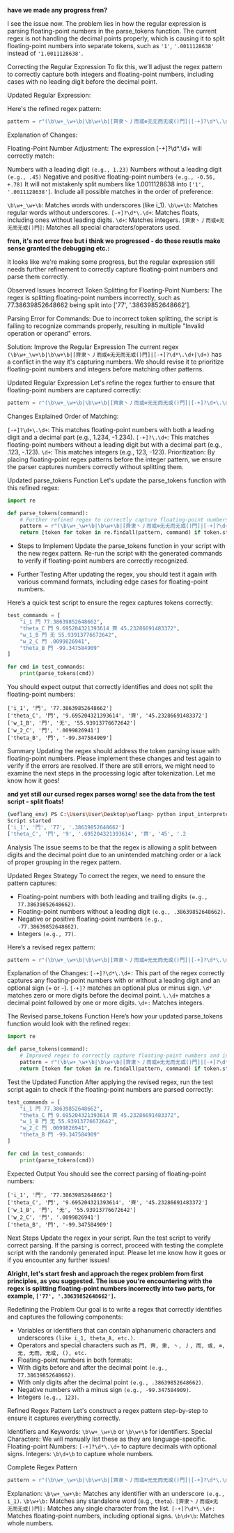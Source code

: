 **have we made any progress fren?**

I see the issue now. The problem lies in how the regular expression is parsing floating-point numbers in the parse_tokens function. The current regex is not handling the decimal points properly, which is causing it to split floating-point numbers into separate tokens, such as `'1'`, `'.0011128638'` instead of `'1.0011128638'`.

Correcting the Regular Expression
To fix this, we'll adjust the regex pattern to correctly capture both integers and floating-point numbers, including cases with no leading digit before the decimal point.

Updated Regular Expression:

Here's the refined regex pattern:

```python
pattern = r"(\b\w+_\w+\b|\b\w+\b|[齊隶丶丿而或⊕无无‍而无‍或()門]|[-+]?\d*\.\d+|\d+|[-+]?\d*\.\d+)"
```

Explanation of Changes:

Floating-Point Number Adjustment: The expression [-+]?\d*\.\d+ will correctly match:

Numbers with a leading digit `(e.g., 1.23)`
Numbers without a leading digit `(e.g., .45)`
Negative and positive floating-point numbers `(e.g., -0.56, +.78)`
It will not mistakenly split numbers like 1.0011128638 into `['1', '.0011128638']`.
Include all possible matches in the order of preference:

`\b\w+_\w+\b`: Matches words with underscores (like i_1).
`\b\w+\b`: Matches regular words without underscores.
`[-+]?\d*\.\d+`: Matches floats, including ones without leading digits.
`\d+`: Matches integers.
`[齊隶丶丿而或⊕无无‍而无‍或()門]`: Matches all special characters/operators used.



**fren, it's not error free but i think we progressed - do these resutls make sense granted the debugging etc.:**

It looks like we're making some progress, but the regular expression still needs further refinement to correctly capture floating-point numbers and parse them correctly.

Observed Issues
Incorrect Token Splitting for Floating-Point Numbers: The regex is splitting floating-point numbers incorrectly, such as 77.38639852648662 being split into ['77', '.38639852648662'].

Parsing Error for Commands: Due to incorrect token splitting, the script is failing to recognize commands properly, resulting in multiple "Invalid operation or operand" errors.

Solution: Improve the Regular Expression
The current regex `(\b\w+_\w+\b|\b\w+\b|[齊隶丶丿而或⊕无无‍而无‍或()門]|[-+]?\d*\.\d+|\d+)` has a conflict in the way it's capturing numbers. We should revise it to prioritize floating-point numbers and integers before matching other patterns.

Updated Regular Expression
Let's refine the regex further to ensure that floating-point numbers are captured correctly:

```python
pattern = r"(\b\w+_\w+\b|\b\w+\b|[齊隶丶丿而或⊕无无‍而无‍或()門]|[-+]?\d+\.\d+|[-+]?\.\d+|\d+)"
```

Changes Explained
Order of Matching:

`[-+]?\d+\.\d+`: This matches floating-point numbers with both a leading digit and a decimal part (e.g., 1.234, -1.234).
`[-+]?\.\d+`: This matches floating-point numbers without a leading digit but with a decimal part (e.g., .123, -.123).
`\d+`: This matches integers (e.g., 123, -123).
Prioritization: By placing floating-point regex patterns before the integer pattern, we ensure the parser captures numbers correctly without splitting them.

Updated parse_tokens Function
Let's update the parse_tokens function with this refined regex:

```python
import re

def parse_tokens(command):
    # Further refined regex to correctly capture floating-point numbers and variables
    pattern = r"(\b\w+_\w+\b|\b\w+\b|[齊隶丶丿而或⊕无无‍而无‍或()門]|[-+]?\d+\.\d+|[-+]?\.\d+|\d+)"
    return [token for token in re.findall(pattern, command) if token.strip()]
```

- Steps to Implement
Update the parse_tokens function in your script with the new regex pattern.
Re-run the script with the generated commands to verify if floating-point numbers are correctly recognized.

- Further Testing
After updating the regex, you should test it again with various command formats, including edge cases for floating-point numbers.

Here’s a quick test script to ensure the regex captures tokens correctly:

```python
test_commands = [
    "i_1 門 77.38639852648662",
    "theta_C 門 9.695204321393614 齊 45.23286691483372",
    "w_1_B 門 无 55.93913776672642",
    "w_2_C 門 .0099826941",
    "theta_B 門 -99.347584909"
]

for cmd in test_commands:
    print(parse_tokens(cmd))
```

You should expect output that correctly identifies and does not split the floating-point numbers:

```plaintext
['i_1', '門', '77.38639852648662']
['theta_C', '門', '9.695204321393614', '齊', '45.23286691483372']
['w_1_B', '門', '无', '55.93913776672642']
['w_2_C', '門', '.0099826941']
['theta_B', '門', '-99.347584909']
```

Summary
Updating the regex should address the token parsing issue with floating-point numbers. Please implement these changes and test again to verify if the errors are resolved. If there are still errors, we might need to examine the next steps in the processing logic after tokenization. Let me know how it goes!



**and yet still our cursed regex parses worng! see the data from the test script - split floats!**
```bash
(woflang_env) PS C:\Users\User\Desktop\woflang> python input_interpreter_for_woflang_v-0-1-4.py
Script started
['i_1', '門', '77', '.38639852648662']
['theta_C', '門', '9', '.695204321393614', '齊', '45', '.2
```

Analysis
The issue seems to be that the regex is allowing a split between digits and the decimal point due to an unintended matching order or a lack of proper grouping in the regex pattern.

Updated Regex Strategy
To correct the regex, we need to ensure the pattern captures:
- Floating-point numbers with both leading and trailing digits `(e.g., 77.38639852648662)`.
- Floating-point numbers without a leading digit `(e.g., .38639852648662)`.
- Negative or positive floating-point numbers `(e.g., -77.38639852648662)`.
- Integers `(e.g., 77)`.

Here’s a revised regex pattern:

```python
pattern = r"(\b\w+_\w+\b|\b\w+\b|[齊隶丶丿而或⊕无无‍而无‍或()門]|[-+]?\d*\.\d+|\d+)"
```

Explanation of the Changes:
`[-+]?\d*\.\d+:` This part of the regex correctly captures any floating-point numbers with or without a leading digit and an optional sign (+ or -).
`[-+]?` matches an optional plus or minus sign.
`\d*` matches zero or more digits before the decimal point.
`\.\d+` matches a decimal point followed by one or more digits.
`\d+:` Matches integers.


The Revised parse_tokens Function
Here’s how your updated parse_tokens function would look with the refined regex:

```python
import re

def parse_tokens(command):
    # Improved regex to correctly capture floating-point numbers and integers
    pattern = r"(\b\w+_\w+\b|\b\w+\b|[齊隶丶丿而或⊕无无‍而无‍或()門]|[-+]?\d*\.\d+|\d+)"
    return [token for token in re.findall(pattern, command) if token.strip()]
```

Test the Updated Function
After applying the revised regex, run the test script again to check if the floating-point numbers are parsed correctly:

```python
test_commands = [
    "i_1 門 77.38639852648662",
    "theta_C 門 9.695204321393614 齊 45.23286691483372",
    "w_1_B 門 无 55.93913776672642",
    "w_2_C 門 .0099826941",
    "theta_B 門 -99.347584909"
]

for cmd in test_commands:
    print(parse_tokens(cmd))
```

Expected Output
You should see the correct parsing of floating-point numbers:

```plaintext
['i_1', '門', '77.38639852648662']
['theta_C', '門', '9.695204321393614', '齊', '45.23286691483372']
['w_1_B', '門', '无', '55.93913776672642']
['w_2_C', '門', '.0099826941']
['theta_B', '門', '-99.347584909']
```

Next Steps
Update the regex in your script.
Run the test script to verify correct parsing.
If the parsing is correct, proceed with testing the complete script with the randomly generated input.
Please let me know how it goes or if you encounter any further issues!



**Alright, let's start fresh and approach the regex problem from first principles, as you suggested. The issue you're encountering with the regex is splitting floating-point numbers incorrectly into two parts, for example, `['77', '.38639852648662']`.**

Redefining the Problem
Our goal is to write a regex that correctly identifies and captures the following components:

- Variables or identifiers that can contain alphanumeric characters and underscores `(like i_1, theta_A, etc.)`.
- Operators and special characters such as `門, 齊, 隶, 丶, 丿, 而, 或, ⊕, 无, 无‍而, 无‍或, (), etc.`
- Floating-point numbers in both formats:
- With digits before and after the decimal point `(e.g., 77.38639852648662)`.
- With only digits after the decimal point `(e.g., .38639852648662)`.
- Negative numbers with a minus sign `(e.g., -99.347584909)`.
- Integers `(e.g., 123)`.

Refined Regex Pattern
Let's construct a regex pattern step-by-step to ensure it captures everything correctly.

Identifiers and Keywords: `\b\w+_\w+\b` or `\b\w+\b` for identifiers.
Special Characters: We will manually list these as they are language-specific.
Floating-point Numbers: `[-+]?\d*\.\d+` to capture decimals with optional signs.
Integers: `\b\d+\b` to capture whole numbers.

Complete Regex Pattern
```python
pattern = r"(\b\w+_\w+\b|\b\w+\b|[齊隶丶丿而或⊕无无‍而无‍或()門]|[-+]?\d*\.\d+|\b\d+\b)"
```

Explanation:
`\b\w+_\w+\b:` Matches any identifier with an underscore `(e.g., i_1)`.
`\b\w+\b:` Matches any standalone word (e.g., `theta`).
`[齊隶丶丿而或⊕无无‍而无‍或()門]:` Matches any single character from the list.
`[-+]?\d*\.\d+:` Matches floating-point numbers, including optional signs.
`\b\d+\b`: Matches whole numbers.
